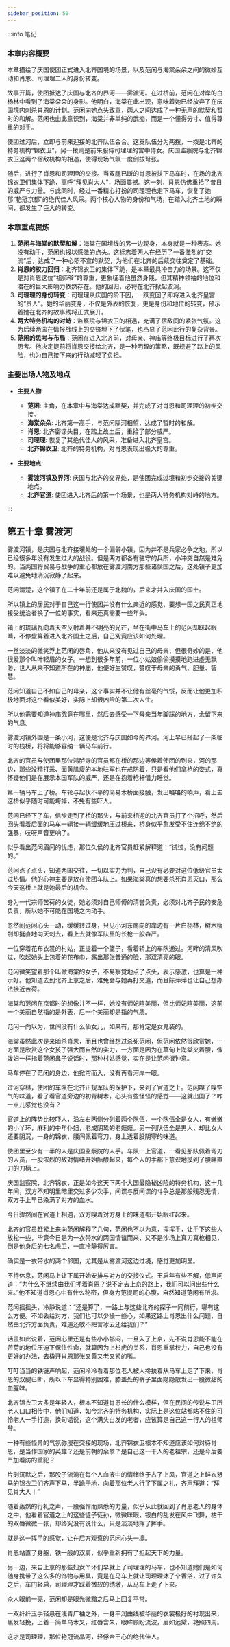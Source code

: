 ```yaml
---
sidebar_position: 50
---
```


:::info 笔记

### 本章内容概要

本章描绘了庆国使团正式进入北齐国境的场景，以及范闲与海棠朵朵之间的微妙互动和肖恩、司理理二人的身份转变。

故事开篇，使团抵达了庆国与北齐的界河——雾渡河。在过桥前，范闲在对岸的白杨林中看到了海棠朵朵的身影。他明白，海棠在此出现，意味着她已经放弃了在庆国境内刺杀肖恩的计划。范闲向她点头致意，两人之间达成了一种无声的默契和暂时的和解。范闲也由此意识到，海棠并非单纯的武痴，而是一个懂得分寸、值得尊重的对手。

使团过河后，立即与前来迎接的北齐队伍会合。这支队伍分为两拨，一拨是北齐的特务机构“锦衣卫”，另一拨则是前来服侍司理理的宫中侍女。庆国监察院与北齐锦衣卫这两个宿敌机构的相遇，使得现场气氛一度剑拔弩张。

随后，进行了肖恩和司理理的交接。当双腿已断的肖恩被扶下马车时，在场的北齐锦衣卫们集体下跪，高呼“拜见肖大人”，场面震撼。这一刻，肖恩仿佛重拾了昔日的威严与力量。与此同时，经过一番精心打扮的司理理也走下马车，恢复了她那“艳冠京都”的绝代佳人风采。两个核心人物的身份和气场，在踏入北齐土地的瞬间，都发生了巨大的转变。

### 本章重点提炼

1.  **范闲与海棠的默契和解**：海棠在国境线的另一边现身，本身就是一种表态。她没有动手，范闲也报以感激的点头。这标志着两人在经历了一番激烈的“交流”后，达成了一种心照不宣的默契，为他们在北齐的后续交往奠定了基础。
2.  **肖恩的权力回归**：北齐锦衣卫的集体下跪，是本章最具冲击力的场景。这不仅是对肖恩这位“祖师爷”的尊重，更象征着他虽然身残，但其精神领袖的地位和潜在的巨大影响力依然存在。他的回归，必将在北齐掀起波澜。
3.  **司理理的身份转变**：司理理从庆国的阶下囚，一跃变回了即将进入北齐皇宫的“贵人”。她的华丽变身，不仅是外表的恢复，更是身份和地位的转变，预示着她在北齐的故事线将正式展开。
4.  **两大特务机构的对峙**：监察院与锦衣卫的相遇，充满了宿敌间的紧张气氛。这为后续两国在情报战线上的交锋埋下了伏笔，也凸显了范闲此行的复杂背景。
5.  **范闲的思考与布局**：范闲在进入北齐前，对母亲、神庙等终极目标进行了再次思考。他决定提前将肖恩交接给北齐，是一种明智的策略，既规避了路上的风险，也为自己接下来的行动减轻了负担。

### 主要出场人物及地点

*   **主要人物**:
    *   **范闲**: 主角，在本章中与海棠达成默契，并完成了对肖恩和司理理的初步交接。
    *   **海棠朵朵**: 北齐第一高手，与范闲隔河相望，达成了暂时的和解。
    *   **肖恩**: 北齐密谍头目，在踏上故土后，重拾了部分威严。
    *   **司理理**: 恢复了其绝代佳人的风采，准备进入北齐皇宫。
    *   **北齐锦衣卫**: 北齐的特务机构，对肖恩表现出极大的尊重。

*   **主要地点**:
    *   **雾渡河镇及界河**: 庆国与北齐的交界处，是使团完成过境和初步交接的关键地点。
    *   **北齐官道**: 使团进入北齐后的第一个场景，也是两大特务机构对峙的地方。

:::

## 第五十章 **雾渡河**

雾渡河镇，是庆国与北齐接壤处的一个偏僻小镇，因为并不是兵家必争之地，所以已经很多年没有发生过大的战役。但是两方都各有驻守的兵所，小冲突自然是难免的。当两国将贸易与战争的重心都放在雾渡河南方那些诸侯国之后，这处镇子更加难以避免地消沉寂静了起来。

范闲清楚，这个镇子在二十年前还是属于北魏的，后来才并入庆国的国土。

所以镇上的居民对于自己这一行使团并没有什么亲近的感觉，要想一国之民真正地接受统治者换了一位的事实，看来还真需要一些年头。

镇上的琉璃瓦向着天空反射着并不明亮的光芒，坐在街中马车上的范闲却眯起眼睛，不停盘算着进入北齐国土之后，自己究竟应该如何处理。

一丝淡淡的微笑浮上范闲的唇角，他从来没有见过自己的母亲，但很奇妙的是，他很爱那个叫叶轻眉的女子。一想到很多年前，一位小姑娘偷偷摸摸地跑进虚无飘渺，世人从来不知道所在的神庙，他便好生赞叹，赞叹于母亲的勇气、胆量、智慧。

范闲知道自己不如自己的母亲，这个事实并不让他有丝毫的气馁，反而让他更加积极地面对这个看似美好，实际上却很凶险的第二次人生。

所以他需要知道神庙究竟在哪里，然后去感受一下母亲当年脚踩的地方，余留下来的气息。

雾渡河镇外围是一条小河，这便是北齐与庆国如今的界河。河上早已搭起了一条临时的栈桥，将将能够容纳一辆马车前行。

北齐的官员与使团里那位鸿胪寺的官员都在桥的那边等侯着使团的到来，河的那边，那些没精打采、面黄肌瘦的本地驻军也在戒防着，只是看他们拿枪的姿式，真怀疑他们是在展示本国军队的威严，还是在抱着枪杆借力睡觉。

第一辆马车上了桥。车轮与起伏不平的简易木桥面接触，发出咯咯的响声，看上去这桥似乎随时可能垮掉，不免有些吓人。

范闲已经下了车，信步走到了桥的那头，与前来相迎的北齐官员打了个招呼，然后回头看着后面的马车一辆接一辆缓缓地压过桥来，桥身似乎愈发受不住连绵不绝的强暴，吱呀声音更响了。

似乎看出范闲眉间的忧虑，那位久侯的北齐官员赶紧解释道：“试过，没有问题的。”

范闲点了点头，知道两国交往，一切以实力为判，自己没有必要对这位低级官员太过热情。他的心神主要是放在使团车队上。如果海棠真的想要杀死肖恩灭口，那么今天这桥上就是她最后的机会。

身为一代宗师苦荷的女徒，她必须对自己师傅的清誉负责，必须对北齐子民的安危负责，所以她不可能在国境之内动手。

忽然间范闲心头一动，缓缓转过身，只见小河东南向的岸边有一片白杨林，树木瘦削却挺直地向天刺去，看上去就像军队里的长枪一般森严。

一位穿着花布衣裳的村姑，正提着一个篮子，看着轿上的车队通过。河畔的清风吹过，吹起她头上包着的花布巾，露出那张普通的脸，那双清亮的眼。

范闲微笑望着那个叫做海棠的女子，不易察觉地点了点头，表示感激，也算是一种示好。他知道去到北齐上京之后，难免会与她再打交道，而且陈萍萍也让自己想办法接近苦荷。

海棠和范闲在京都时的想像并不一样，她没有师妃暄美丽，但比师妃暄美丽，这前一个美丽自然指的是外表，后一个美丽却是指的气质。

范闲一向以为，世间没有什么仙女儿，如果有，那肯定是女鬼装的。

海棠虽然此次是来暗杀肖恩，而且也曾经想过杀死范闲，但范闲依然很欣赏她，一方面是欣赏这个女孩子强大而自然的实力，一方面是因为在草甸上海棠叉着腰，像泼妇一样指着范闲鼻子说话时，那种村姑感觉，实在是让范闲很钟意。

马车停在了范闲的身边，他掀帘而入，没有再看河岸一眼。

过河穿林，使团的车队在北齐正规军队的保护下，来到了官道之上。范闲嗅了嗅空气的味道，看了看官道旁边的初青树木，心头有些怪怪的感觉——这就出国了？咋一点儿感觉也没有？

官道上的阵势比较吓人，沿左右两侧分列着两个队伍，一个队伍全是女人，有嫩嫩的小丫环，麻利的中年仆妇，老成阴鸷的老嬷嬷。另一列队伍全是男人，却比女人还要阴沉，一身的锦衣，腰间佩着弯刀，身上透着股阴寒的味道。

使团里至少有一半的人是庆国监察院的人手。车队一上官道，一看见那队佩着弯刀的人员，一股浓烈的敌对情绪开始酝酿起来，每个人的手都下意识地摸到了腰畔直刀的刀柄上。

庆国监察院，北齐锦衣，正是如今这天下两个大国最隐秘凶险的特务机构，这十几年间，双方不知明里暗里交过多少次手，间谍与反间谍的斗争总是那般残忍无情，双方手上早已染满了对方的血水。

今日骤然间在官道上相遇，双方嗅着对方身上的味道都开始眼红起来。

北齐的官员赶紧上来向范闲解释了几句，范闲也不以为意，挥挥手，让手下这些人放松一些，毕竟今日是为一衣带水的两国情谊而来，又不是沙场上真刀真枪相见，倒是他身后的七名虎卫，一直冷静得厉害。

确实是一衣带水的两个邻国，尤其是从雾渡河这边过境，感觉更加明显。

不待休息，范闲马上让下属开始安排与对方的交接仪式。王启年有些不解，低声问道：“为什么不继续由我们押着肖恩？说不定去上京的路上，我们可以问出些什么来。”他不知道肖恩心中有什么秘密，但身为范提司的心腹，自然知道范闲有所求。

范闲摇摇头，冷静说道：“还是算了，一路上与这些北齐的探子一同前行，哪有这么方便。不如丢给对方，我们也可以少操一些心，如果这路上肖恩出什么问题，自然由北齐方面负责，难道还敢不把言冰云还给我们？”

话虽如此说着，范闲心里还是有些小小郁闷，一旦入了上京，先不说肖恩能不能在苦荷的地位压迫下保住性命，就算因为上杉虎的关系，肖恩重掌权力，自己也没有更好的办法，去橇开肖恩那张又黄又老又紧的嘴。

叮叮当当的铁链声响起，范闲冷冷看着那位老人被人搀扶着从马车上走了下来，肖恩的双腿已断，所以下车显得特别困难，膝盖处的裤子里面隐隐散发出一股微甜的血腥味。

北齐锦衣卫大多是年轻人，根本不知道肖恩长的什么模样，但在民间的传说与卫所老人口口相传中，他们知道，如今北齐的特务机构，实际上是这位站都站不住的可怜老人一手打造，换句话说，这个满头白发的老者，应该算是自己这一行人的祖师爷。

一种有些怪异的气氛弥漫在交接的现场，北齐锦衣卫根本不知道应该如何对待肖恩，是当作国家的英雄？还是前朝的余孽？是自己这一干人的老祖宗，还是今后要严加看防的重犯？

片刻沉默之后，那股子流淌在每个人血液中的情绪终于占了上风，官道之上鲜衣怒马的锦衣卫们齐声下马，半跪于地，向着那位老人行了下属之礼，齐声拜道：“拜见肖大人！”

随着轰然的行礼之声，一股强悍而熟悉的力量，似乎从此就回到了肖恩老人的身体之中，他看着官道之上的这些徒子徒孙，微微眯眼，银白的乱发在风中飞舞，枯干的双唇微微一张，却终究没有说什么，只是淡淡地挥了挥手。

就是这一挥手的感觉，让在后方观察的范闲心头一凛。

肖恩站直了身躯，铁一般的双肩，似乎重新拥有了担起天下的力量。

另一边，来自上京的那些妇女丫环们早就上了司理理的马车，也不知道她们是如何随身携带了这么多的饰物与用具，竟是在马车上就让司理理沐了个香浴，过了许久之后，车门轻启，司理理才踩着微软的绣墩，从马车上走了下来。

众人眼前一亮，范闲却是眼光微黯之后马上回复平常。

一双纤纤玉手轻悬在浅青广袖之外，一身丰润曲线被华丽的衣裳极好的衬现出来，黑发轻挽，上着一简单乌木叉，红唇含朱，眼眸顾盼流波，眉如远黛，艳照四周。

这才是司理理，那位艳冠流晶河，轻俘帝王心的绝代佳人。

